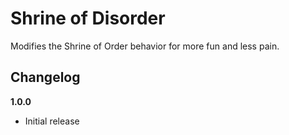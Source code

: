 # Shrine of Disorder

Modifies the Shrine of Order behavior for more fun and less pain.

## Changelog

**1.0.0**

- Initial release
